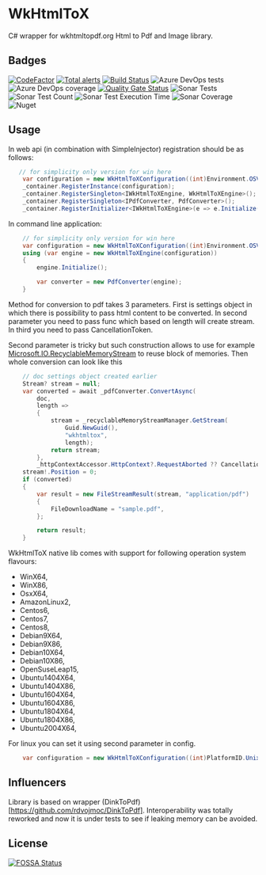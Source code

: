 # WkHtmlToX

C# wrapper for wkhtmltopdf.org Html to Pdf and Image library.

## Badges

[![CodeFactor](https://www.codefactor.io/repository/github/adaskothebeast/wkhtmltox/badge/master)](https://www.codefactor.io/repository/github/adaskothebeast/wkhtmltox/overview/master)
[![Total alerts](https://img.shields.io/lgtm/alerts/g/AdaskoTheBeAsT/WkHtmlToX.svg?logo=lgtm&logoWidth=18)](https://lgtm.com/projects/g/AdaskoTheBeAsT/WkHtmlToX/alerts/)
[![Build Status](https://adaskothebeast.visualstudio.com/AdaskoTheBeAsT.WkHtmlToX/_apis/build/status/AdaskoTheBeAsT.WkHtmlToX?branchName=master)](https://adaskothebeast.visualstudio.com/AdaskoTheBeAsT.WkHtmlToX/_build/latest?definitionId=8&branchName=master)
![Azure DevOps tests](https://img.shields.io/azure-devops/tests/AdaskoTheBeAsT/AdaskoTheBeAsT.WkHtmlToX/18)
![Azure DevOps coverage](https://img.shields.io/azure-devops/coverage/AdaskoTheBeAsT/AdaskoTheBeAsT.WkHtmlToX/18?style=plastic)
[![Quality Gate Status](https://sonarcloud.io/api/project_badges/measure?project=AdaskoTheBeAsT_AdaskoTheBeAsT.WkHtmlToX&metric=alert_status)](https://sonarcloud.io/dashboard?id=AdaskoTheBeAsT_AdaskoTheBeAsT.WkHtmlToX)
![Sonar Tests](https://img.shields.io/sonar/tests/AdaskoTheBeAsT_AdaskoTheBeAsT.WkHtmlToX?server=https%3A%2F%2Fsonarcloud.io)
![Sonar Test Count](https://img.shields.io/sonar/total_tests/AdaskoTheBeAsT_AdaskoTheBeAsT.WkHtmlToX?server=https%3A%2F%2Fsonarcloud.io)
![Sonar Test Execution Time](https://img.shields.io/sonar/test_execution_time/AdaskoTheBeAsT_AdaskoTheBeAsT.WkHtmlToX?server=https%3A%2F%2Fsonarcloud.io)
![Sonar Coverage](https://img.shields.io/sonar/coverage/AdaskoTheBeAsT_AdaskoTheBeAsT.WkHtmlToX?server=https%3A%2F%2Fsonarcloud.io&style=plastic)
![Nuget](https://img.shields.io/nuget/dt/AdaskoTheBeAsT.WkHtmlToX)

## Usage

In web api (in combination with SimpleInjector) registration should be as follows:

```cs
   // for simplicity only version for win here
    var configuration = new WkHtmlToXConfiguration((int)Environment.OSVersion.Platform, null);
    _container.RegisterInstance(configuration);
    _container.RegisterSingleton<IWkHtmlToXEngine, WkHtmlToXEngine>();
    _container.RegisterSingleton<IPdfConverter, PdfConverter>();
    _container.RegisterInitializer<IWkHtmlToXEngine>(e => e.Initialize());
```

In command line application:

```cs
    // for simplicity only version for win here
    var configuration = new WkHtmlToXConfiguration((int)Environment.OSVersion.Platform, null);
    using (var engine = new WkHtmlToXEngine(configuration))
    {
        engine.Initialize();

        var converter = new PdfConverter(engine);
    }
```

Method for conversion to pdf takes 3 parameters.
First is settings object in which there is possibility to pass html content to be converted.
In second parameter you need to pass func which based on length will create stream.
In third you need to pass CancellationToken.

Second parameter is tricky but such construction allows to use for example [Microsoft.IO.RecyclableMemoryStream](https://github.com/microsoft/Microsoft.IO.RecyclableMemoryStream) to reuse block of memories.
Then whole conversion can look like this

```cs
    // doc settings object created earlier
    Stream? stream = null;
    var converted = await _pdfConverter.ConvertAsync(
        doc,
        length =>
        {
            stream = _recyclableMemoryStreamManager.GetStream(
                Guid.NewGuid(),
                "wkhtmltox",
                length);
            return stream;
        },
        _httpContextAccessor.HttpContext?.RequestAborted ?? CancellationToken.None);
    stream!.Position = 0;
    if (converted)
    {
        var result = new FileStreamResult(stream, "application/pdf")
        {
            FileDownloadName = "sample.pdf",
        };

        return result;
    }
```

WkHtmlToX native lib comes with support for following operation system flavours:

- WinX64,
- WinX86,
- OsxX64,
- AmazonLinux2,
- Centos6,
- Centos7,
- Centos8,
- Debian9X64,
- Debian9X86,
- Debian10X64,
- Debian10X86,
- OpenSuseLeap15,
- Ubuntu1404X64,
- Ubuntu1404X86,
- Ubuntu1604X64,
- Ubuntu1604X86,
- Ubuntu1804X64,
- Ubuntu1804X86,
- Ubuntu2004X64,

For linux you can set it using second parameter in config.

```cs
    var configuration = new WkHtmlToXConfiguration((int)PlatformID.Unix, WkHtmlToXRuntimeIdentifier.Ubuntu2004X64);
```

## Influencers

Library is based on wrapper (DinkToPdf)[https://github.com/rdvojmoc/DinkToPdf].
Interoperability was totally reworked and now it is under tests to see if leaking memory can be avoided.


## License
[![FOSSA Status](https://app.fossa.com/api/projects/git%2Bgithub.com%2FAdaskoTheBeAsT%2FWkHtmlToX.svg?type=large)](https://app.fossa.com/projects/git%2Bgithub.com%2FAdaskoTheBeAsT%2FWkHtmlToX?ref=badge_large)
